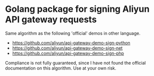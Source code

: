 # Golang package for signing Aliyun API gateway requests

Same algorithm as the following 'official' demos in other language. 

- https://github.com/aliyun/api-gateway-demo-sign-python
- https://github.com/aliyun/api-gateway-demo-sign-net
- https://github.com/aliyun/api-gateway-demo-sign-php

Compliance is not fully guaranteed, since I have not found the official documentation on this algorithm. Use at your own risk.
